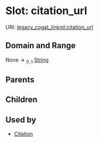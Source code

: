 
# Slot: citation_url



URI: [legacy_cogat_linkml:citation_url](https://w3id.org/rwblair/legacy-cogat-linkml/citation_url)


## Domain and Range

None &#8594;  <sub>0..1</sub> [String](types/String.md)

## Parents


## Children


## Used by

 * [Citation](Citation.md)
